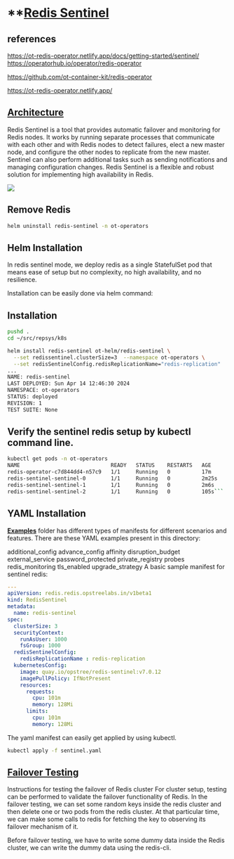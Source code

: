 # **[Redis Sentinel]([Sentinel](https://ot-redis-operator.netlify.app/docs/getting-started/sentinel/))

## references

https://ot-redis-operator.netlify.app/docs/getting-started/sentinel/
<https://operatorhub.io/operator/redis-operator>

<https://github.com/ot-container-kit/redis-operator>

<https://ot-redis-operator.netlify.app/>

## **[Architecture](https://ot-redis-operator.netlify.app/docs/getting-started/sentinel/#architecture)**

Redis Sentinel is a tool that provides automatic failover and monitoring for Redis nodes. It works by running separate processes that communicate with each other and with Redis nodes to detect failures, elect a new master node, and configure the other nodes to replicate from the new master. Sentinel can also perform additional tasks such as sending notifications and managing configuration changes. Redis Sentinel is a flexible and robust solution for implementing high availability in Redis.

![](https://ot-redis-operator.netlify.app/images/sentinel-redis.png)

## Remove Redis

```bash
helm uninstall redis-sentinel -n ot-operators
```

## Helm Installation

In redis sentinel mode, we deploy redis as a single StatefulSet pod that means ease of setup but no complexity, no high availability, and no resilience.

Installation can be easily done via helm command:

## Installation

```bash
pushd .
cd ~/src/repsys/k8s

helm install redis-sentinel ot-helm/redis-sentinel \
  --set redissentinel.clusterSize=3  --namespace ot-operators \
  --set redisSentinelConfig.redisReplicationName="redis-replication"
...
NAME: redis-sentinel
LAST DEPLOYED: Sun Apr 14 12:46:30 2024
NAMESPACE: ot-operators
STATUS: deployed
REVISION: 1
TEST SUITE: None
```

## Verify the sentinel redis setup by kubectl command line.

```bash
kubectl get pods -n ot-operators
NAME                             READY   STATUS    RESTARTS   AGE
redis-operator-c7d844dd4-n57c9   1/1     Running   0          17m
redis-sentinel-sentinel-0        1/1     Running   0          2m25s
redis-sentinel-sentinel-1        1/1     Running   0          2m6s
redis-sentinel-sentinel-2        1/1     Running   0          105s```
```

## YAML Installation
**[Examples](https://github.com/OT-CONTAINER-KIT/redis-operator/tree/master/example)** folder has different types of manifests for different scenarios and features. There are these YAML examples present in this directory:

additional_config
advance_config
affinity
disruption_budget
external_service
password_protected
private_registry
probes
redis_monitoring
tls_enabled
upgrade_strategy
A basic sample manifest for sentinel redis:

```yaml
---
apiVersion: redis.redis.opstreelabs.in/v1beta1
kind: RedisSentinel
metadata:
  name: redis-sentinel
spec:
  clusterSize: 3
  securityContext:
    runAsUser: 1000
    fsGroup: 1000
  redisSentinelConfig: 
    redisReplicationName : redis-replication
  kubernetesConfig:
    image: quay.io/opstree/redis-sentinel:v7.0.12 
    imagePullPolicy: IfNotPresent
    resources:
      requests:
        cpu: 101m
        memory: 128Mi
      limits:
        cpu: 101m
        memory: 128Mi
```

The yaml manifest can easily get applied by using kubectl.

```bash
kubectl apply -f sentinel.yaml
```

## **[Failover Testing](https://ot-redis-operator.netlify.app/docs/getting-started/failover-testing/)**

Instructions for testing the failover of Redis cluster
For cluster setup, testing can be performed to validate the failover functionality of Redis. In the failover testing, we can set some random keys inside the redis cluster and then delete one or two pods from the redis cluster. At that particular time, we can make some calls to redis for fetching the key to observing its failover mechanism of it.

Before failover testing, we have to write some dummy data inside the Redis cluster, we can write the dummy data using the redis-cli.